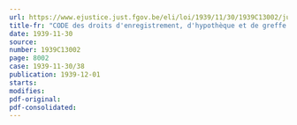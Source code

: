 ```yaml
---
url: https://www.ejustice.just.fgov.be/eli/loi/1939/11/30/1939C13002/justel
title-fr: "CODE des droits d'enregistrement, d'hypothèque et de greffe (REGION WALLONNE)"
date: 1939-11-30
source:
number: 1939C13002
page: 8002
case: 1939-11-30/38
publication: 1939-12-01
starts:
modifies:
pdf-original:
pdf-consolidated:
---
```


